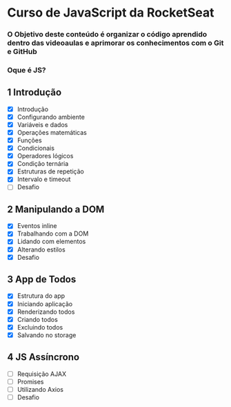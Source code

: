# Curso de JavaScript da RocketSeat 
### O Objetivo deste conteúdo é organizar o código aprendido dentro das videoaulas e aprimorar os conhecimentos com o Git e GitHub 

### Oque é JS?
#### 
## 1 Introdução
- [x] Introdução
- [X] Configurando ambiente
- [X] Variáveis e dados
- [X] Operações matemáticas
- [X] Funções
- [X] Condicionais
- [X] Operadores lógicos
- [X] Condição ternária
- [X] Estruturas de repetição
- [X] Intervalo e timeout
- [ ] Desafio

## 2 Manipulando a DOM
- [x] Eventos inline
- [x] Trabalhando com a DOM
- [x] Lidando com elementos
- [x] Alterando estilos
- [x] Desafio

## 3 App de Todos
- [x] Estrutura do app
- [x] Iniciando aplicação
- [x] Renderizando todos
- [x] Criando todos
- [x] Excluindo todos
- [x] Salvando no storage

## 4 JS Assíncrono
- [ ] Requisição AJAX
- [ ] Promises
- [ ] Utilizando Axios
- [ ] Desafio